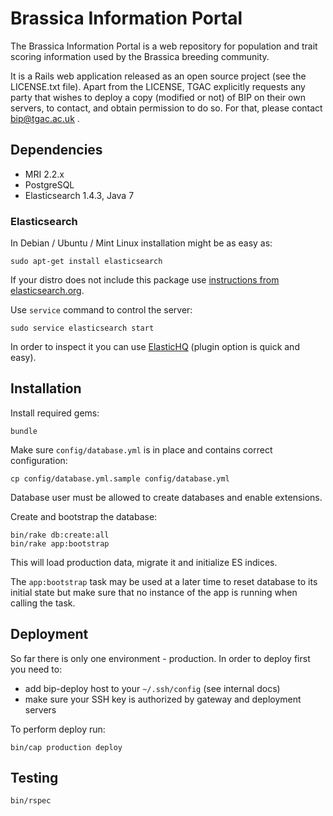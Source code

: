 # Brassica Information Portal

The Brassica Information Portal is a web repository for population and trait 
scoring information used by the Brassica breeding community. 

It is a Rails web application released as an open source project (see the LICENSE.txt file). Apart from the LICENSE, TGAC explicitly requests any party that wishes to deploy a copy (modified or not) of BIP on their own servers, to contact,
and obtain permission to do so. For that, please contact <a href="mailto:bip@tgac.ac.uk">bip@tgac.ac.uk</a> .

## Dependencies

* MRI 2.2.x
* PostgreSQL
* Elasticsearch 1.4.3, Java 7


### Elasticsearch

In Debian / Ubuntu / Mint Linux installation might be as easy as:

    sudo apt-get install elasticsearch

If your distro does not include this package
use [instructions from elasticsearch.org](http://www.elasticsearch.org/guide/en/elasticsearch/reference/current/setup-repositories.html).

Use `service` command to control the server:

    sudo service elasticsearch start

In order to inspect it you can use [ElasticHQ](http://www.elastichq.org/gettingstarted.html) (plugin option
is quick and easy).


## Installation

Install required gems:

    bundle

Make sure `config/database.yml` is in place and contains correct configuration:

    cp config/database.yml.sample config/database.yml

Database user must be allowed to create databases and enable extensions.

Create and bootstrap the database:

    bin/rake db:create:all
    bin/rake app:bootstrap

This will load production data, migrate it and initialize ES indices.

The `app:bootstrap` task may be used at a later time to reset database to its
initial state but make sure that no instance of the app is running when calling the task.


## Deployment

So far there is only one environment - production. In order to deploy first
you need to:

* add bip-deploy host to your `~/.ssh/config` (see internal docs)
* make sure your SSH key is authorized by gateway and deployment servers

To perform deploy run:

    bin/cap production deploy


## Testing

    bin/rspec


